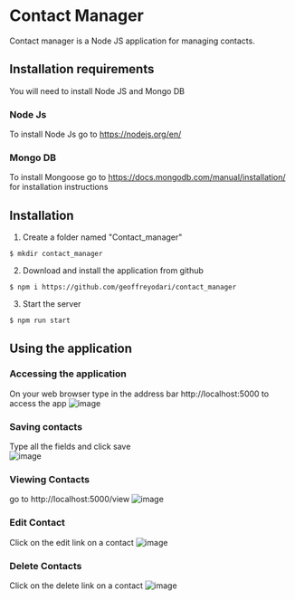 # Contact Manager
Contact manager is a Node JS application for managing contacts.

## Installation requirements

You will need to install  Node JS and Mongo DB
### Node Js
To install Node Js go to https://nodejs.org/en/
### Mongo DB
To install Mongoose go to https://docs.mongodb.com/manual/installation/ for installation instructions

## Installation
1. Create a folder named "Contact_manager"
````
$ mkdir contact_manager
````

2. Download and install the application from github
````
$ npm i https://github.com/geoffreyodari/contact_manager
````

3. Start the server
````
$ npm run start
````

## Using the application
### Accessing the application
On your web browser type in the address bar  http://localhost:5000  to access the app 
![image](https://drive.google.com/uc?export=view&id=19fVIpQjDDaQMwPEWVbdhBpWpCSUvXXCH)

### Saving contacts
Type all the fields and click save  
![image](https://drive.google.com/uc?export=view&id=1ke2JSqCc7mnh0pLs7wZSfOqF20eIG1sN)

### Viewing Contacts
go to http://localhost:5000/view
![image](https://drive.google.com/uc?export=view&id=1B_Oy-unciO2pTdC_uixYJNQGaEp2KSJ5)

### Edit Contact
Click on the edit link on a contact
![image](https://drive.google.com/uc?export=view&id=1SHAaZZnlijyZCowLHjGWLbq3rNp2-yps)


### Delete Contacts
Click on the delete link on a contact
![image](https://drive.google.com/uc?export=view&id=1EhF_fNVtDUnbd-OVVIq1QxnCLKpFMM2B)